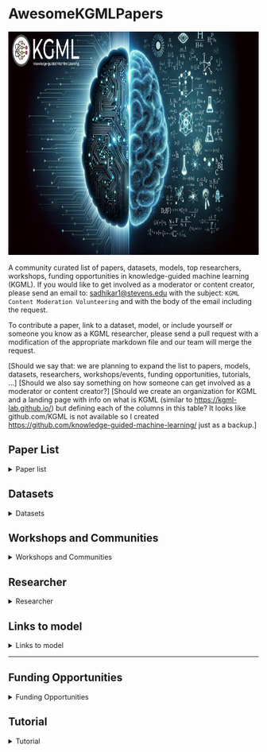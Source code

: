 # AwesomeKGMLPapers
<img src="assets/kgml_bg.png" alt="Image" width="900" height="450">

A community curated list of papers, datasets, models,  top researchers, workshops, funding opportunities in knowledge-guided machine learning (KGML). If you would like to get involved as a moderator or content creator, please send an email to: sadhikar1@stevens.edu with the subject: `KGML Content Moderation Volunteering` and with the body of the email including the request.

To contribute a paper, link to a dataset, model, or include yourself or someone you know as a KGML researcher, please send a pull request with a modification of the appropriate markdown file and our team will merge the request.

[Should we say that: we are planning to expand the list to papers, models, datasets, researchers, workshops/events, funding opportunities, tutorials, ...] [Should we also say something on how someone can get involved as a moderator or content creator?] [Should we create an organization for KGML and a landing page with info on what is KGML (similar to https://kgml-lab.github.io/) but defining each of the columns in this table? It looks like github.com/KGML is not available so I created https://github.com/knowledge-guided-machine-learning/ just as a backup.]

## Paper List
<details>
<summary> Paper list </summary>

| Pub. Date | Paper Title | Knowledge Format | Knowledge Type | Knowledge-ML Integration | Method of Knowledge-Guidance | Scientific Use-Case | Application Domain |
|------------|-------------|------------------|--------------------|--------------------------|-----------------------------|------------------------|--------------------|
| 02/01/2019 | [Physics-informed neural networks: A deep learning framework for solving forward and inverse problems involving nonlinear partial differential equations](https://www.sciencedirect.com/science/article/pii/S0021999118307125) | PDE | Perfect | ML-Centric | Learning | Forward Modeling; Inverse Modeling | |
| 07/29/2023 | [Physics-Informed Neural Operator for Learning Partial Differential Equations](https://arxiv.org/pdf/2111.03794) | PDE | Perfect | ML-Centric | Learning; Test-time optimization | Forward Modeling; Inverse Modeling; | |
| 12/06/2020 | [PhiFlow: A Differentiable PDE Solving Framework for Deep Learning via Physical Simulations](https://montrealrobotics.ca/diffcvgp/assets/papers/3.pdf) | PDE | Perfect | Hybrid-Modeling | Learning | Forward Modeling | |
| 08/16/2020 | [Combining Differentiable PDE Solvers and Graph Neural Networks for Fluid Flow Prediction](https://arxiv.org/abs/2007.04439) | Mechanistic Models | Imperfect and Partial | Hybrid-Modeling | Learning | Downscaling | |
| 12/10/2018 | [Incorporating Prior Domain Knowledge into Deep Neural Networks](https://ieeexplore.ieee.org/document/8621955) | Equations/Rules | Imperfect and Partial | ML-Centric | Learning | Forward Modeling | |
| 09/28/2021 | [Physics-Guided Neural Network (PGNN): An Application in Lake Temperature Modeling](https://arxiv.org/pdf/1710.11431) | | | | | |  |
| 04/01/2023 | [A physics-informed diffusion model for high-fidelity flow field reconstruction](https://www.sciencedirect.com/science/article/pii/S0021999123000670) | PDE | Perfect | ML-Centric | Learning | Forward Modeling; Generative Modeling |  |
| 04/15/2019 | [AI Feynman: A physics-inspired method for symbolic regression](https://www.science.org/doi/pdf/10.1126/sciadv.aay2631?fbclid=IwAR17FgGlF8KQTzQfBUxUI93dZPamVDCty_ReNY9iwvCnecrKZvLxt_-Q4gM) | Equations/Rules; Symmetries |  | Hybrid-Modeling | Learning | Equation Discovery | |
| 05/07/2024 | [PINNsFormer: A Transformer-Based Framework For Physics-Informed Neural Networks](https://arxiv.org/abs/2307.11833) | PDE | Perfect | ML-Centric | Learning| Forward Modeling; Inverse Modeling | |
| 10/02/2023 | [PhysDiff: Physics-Guided Human Motion Diffusion Model](https://openaccess.thecvf.com/content/ICCV2023/papers/Yuan_PhysDiff_Physics-Guided_Human_Motion_Diffusion_Model_ICCV_2023_paper.pdf) | Equations/Rules | Imerfect | ML-Centric | Learning | Generative Modeling | |
| 02/16/2025 | [Physics-Informed Diffusion Models](https://arxiv.org/pdf/2403.14404) | PDE | Perfect | ML-Centric | Learning | Forward Modeling; Inverse Modeling; Generative Modeling | |
| 07/23/2022 | [Physics-Informed Long-Sequence Forecasting From Multi-Resolution Spatiotemporal Data](https://www.ijcai.org/proceedings/2022/0304.pdf) | PDE; Equations | Perfect | ML-Centric | Architecture | Forward Modeling | |
| 06/09/2023 | [Physics-informed neural networks for modeling physiological time series for cuffless blood pressure estimation](https://www.nature.com/articles/s41746-023-00853-4) | Equations/Rules;| Perfect | ML-Centric | Learning | Forward Modeling | |
</details>


## Datasets
<details>
<summary> Datasets</summary>

- [**ΦFlow**](https://tum-pbs.github.io/PhiFlow/)
- [**PDEArena**](https://github.com/pdearena/pdearena)
- [**The Well**](https://polymathic-ai.org/the_well/)
- [**Johns Hopkins Turbulence Database**](https://turbulence.idies.jhu.edu/home)
- [**BLASTNet Simulation Dataset**](https://blastnet.github.io/datasets)
</details>

## Workshops and Communities
<details>
<summary> Workshops and Communities</summary>

- **[KGML Workshop Webpage](https://sites.google.com/vt.edu/kgml-bridge-aaai-25/home)**

- **[AI4Science](https://ai4sciencecommunity.github.io/)**

- **[SciML Oden Institute](https://sites.utexas.edu/scimlworkshop/)**

</details>

## Researcher

<details>
<summary> Researcher</summary>

- **George Em Karniadakis** (Brown University)  
- **Maziar Raissi** (UC Boulder)  
- **Anuj Karpatne** (Virginia Tech)  
- **Vipin Kumar** (University of Minnesota)  
- **Xiaowei Jia** (University of Pittsburgh)  
- **Christopher Rackauckas** (MIT)  
- **Arka Daw** (ORNL)  
- **Ramakrishnan Kannan** (ORNL)  
- **Paris Perdikaris** (University of Pennsylvania)  
- **Licheng Liu** (University of Minnesota)  
- **Alexander Rodriguez** (University of Michigan, Ann Arbor)  
- **Aditya Prakash** (Georgia Tech)  
- **Nikhil Muralidhar** (Stevens Institute of Technology) 
</details>

## Links to model

<details>
<summary> Links to model</summary>

### Coming Soon

</details>

---

## Funding Opportunities
<details>
<summary> Funding Opportunities</summary>

### Coming Soon
</details>


## Tutorial
<details>
<summary> Tutorial</summary>

### Coming Soon
</details>
